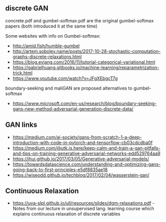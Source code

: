 ## discrete GAN

concrete.pdf and gumbel-softmax.pdf are the original gumbel-softmax papers (both introduced it at the same time)

Some websites with info on Gumbel-softmax:
* http://amid.fish/humble-gumbel
* http://artem.sobolev.name/posts/2017-10-28-stochastic-computation-graphs-discrete-relaxations.html
* https://blog.evjang.com/2016/11/tutorial-categorical-variational.html
* https://gabrielhuang.gitbooks.io/machine-learning/reparametrization-trick.html
* https://www.youtube.com/watch?v=JFgXEbgcT7g

boundary-seeking and maliGAN are proposed alternatives to gumbel-softmax
* https://www.microsoft.com/en-us/research/blog/boundary-seeking-gans-new-method-adversarial-generation-discrete-data/

## GAN links
* https://medium.com/ai-society/gans-from-scratch-1-a-deep-introduction-with-code-in-pytorch-and-tensorflow-cb03cdcdba0f
* https://medium.com/@utk.is.here/keep-calm-and-train-a-gan-pitfalls-and-tips-on-training-generative-adversarial-networks-edd529764aa9
* https://jhui.github.io/2017/03/05/Generative-adversarial-models/
* https://towardsdatascience.com/understanding-and-optimizing-gans-going-back-to-first-principles-e5df8835ae18
* https://wiseodd.github.io/techblog/2017/02/04/wasserstein-gan/

## Continuous Relaxation
* https://uva-slpl.github.io/ull/resources/slides/dgm-relaxations.pdf - Notes from our lecture in unsupervised lang. learning course which explains continuous relaxation of discrete variables
